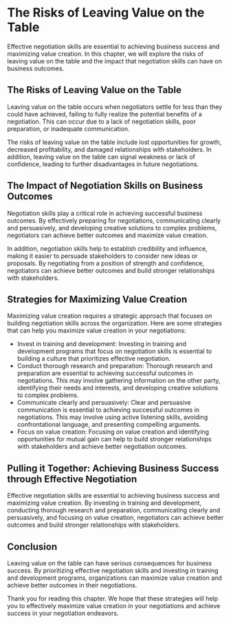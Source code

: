 The Risks of Leaving Value on the Table
========================================================================================================

Effective negotiation skills are essential to achieving business success and maximizing value creation. In this chapter, we will explore the risks of leaving value on the table and the impact that negotiation skills can have on business outcomes.

The Risks of Leaving Value on the Table
---------------------------------------

Leaving value on the table occurs when negotiators settle for less than they could have achieved, failing to fully realize the potential benefits of a negotiation. This can occur due to a lack of negotiation skills, poor preparation, or inadequate communication.

The risks of leaving value on the table include lost opportunities for growth, decreased profitability, and damaged relationships with stakeholders. In addition, leaving value on the table can signal weakness or lack of confidence, leading to further disadvantages in future negotiations.

The Impact of Negotiation Skills on Business Outcomes
-----------------------------------------------------

Negotiation skills play a critical role in achieving successful business outcomes. By effectively preparing for negotiations, communicating clearly and persuasively, and developing creative solutions to complex problems, negotiators can achieve better outcomes and maximize value creation.

In addition, negotiation skills help to establish credibility and influence, making it easier to persuade stakeholders to consider new ideas or proposals. By negotiating from a position of strength and confidence, negotiators can achieve better outcomes and build stronger relationships with stakeholders.

Strategies for Maximizing Value Creation
----------------------------------------

Maximizing value creation requires a strategic approach that focuses on building negotiation skills across the organization. Here are some strategies that can help you maximize value creation in your negotiations:

* Invest in training and development: Investing in training and development programs that focus on negotiation skills is essential to building a culture that prioritizes effective negotiation.
* Conduct thorough research and preparation: Thorough research and preparation are essential to achieving successful outcomes in negotiations. This may involve gathering information on the other party, identifying their needs and interests, and developing creative solutions to complex problems.
* Communicate clearly and persuasively: Clear and persuasive communication is essential to achieving successful outcomes in negotiations. This may involve using active listening skills, avoiding confrontational language, and presenting compelling arguments.
* Focus on value creation: Focusing on value creation and identifying opportunities for mutual gain can help to build stronger relationships with stakeholders and achieve better negotiation outcomes.

Pulling it Together: Achieving Business Success through Effective Negotiation
-----------------------------------------------------------------------------

Effective negotiation skills are essential to achieving business success and maximizing value creation. By investing in training and development, conducting thorough research and preparation, communicating clearly and persuasively, and focusing on value creation, negotiators can achieve better outcomes and build stronger relationships with stakeholders.

Conclusion
----------

Leaving value on the table can have serious consequences for business success. By prioritizing effective negotiation skills and investing in training and development programs, organizations can maximize value creation and achieve better outcomes in their negotiations.

Thank you for reading this chapter. We hope that these strategies will help you to effectively maximize value creation in your negotiations and achieve success in your negotiation endeavors.
